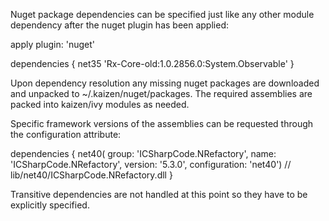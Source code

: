 Nuget package dependencies can be specified just like any other module
dependency after the nuget plugin has been applied:

  apply plugin: 'nuget'

  dependencies {
    net35 'Rx-Core-old:1.0.2856.0:System.Observable'
  }

Upon dependency resolution any missing nuget packages are downloaded and
unpacked to ~/.kaizen/nuget/packages. The required assemblies are packed
into kaizen/ivy modules as needed.

Specific framework versions of the assemblies can be requested through
the configuration attribute:

  dependencies {
    net40(
      group: 'ICSharpCode.NRefactory',
      name: 'ICSharpCode.NRefactory',
      version: '5.3.0',
      configuration: 'net40') // lib/net40/ICSharpCode.NRefactory.dll
  }
            
Transitive dependencies are not handled at this point so they have to
be explicitly specified.
